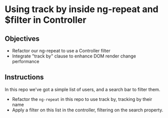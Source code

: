 # Using track by inside ng-repeat and $filter in Controller

## Objectives

- Refactor our ng-repeat to use a Controller filter
- Integrate "track by" clause to enhance DOM render change performance

## Instructions

In this repo we've got a simple list of users, and a search bar to filter them.

- Refactor the `ng-repeat` in this repo to use track by, tracking by their name
- Apply a filter on this list in the controller, filtering on the search property.